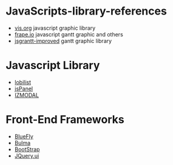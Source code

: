 # JavaScripts-library-references


* [vis.org](http://visjs.org) javascript graphic library
* [frape.io](https://frappe.io) javascript gantt graphic and others
* [jsgrantt-improved](https://jsganttimproved.github.io/jsgantt-improved/) gantt graphic library

# Javascript Library
  * [lobilist](https://lobianijs.com)
  * [jsPanel](https://jspanel.de/index.html)
  * [IZMODAL](http://izimodal.marcelodolce.com)
  
# Front-End Frameworks
  * [BlueFly](https://buefy.org)
  * [Bulma](https://bulma.io)
  * [BootStrap](https://getbootstrap.com)
  * [JQuery.ui](https://jqueryui.com)
